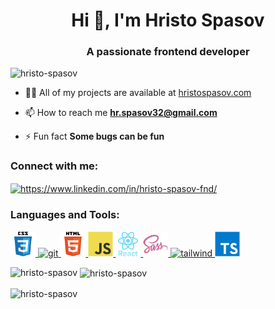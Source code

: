 <h1 align="center">Hi 👋, I'm Hristo Spasov</h1>
<h3 align="center">A passionate frontend developer</h3>

<p align="left"> <img src="https://komarev.com/ghpvc/?username=hristo-spasov&label=Profile%20views&color=0e75b6&style=flat" alt="hristo-spasov" /> </p>

- 👨‍💻 All of my projects are available at [hristospasov.com](https://hristospasov.com/)

- 📫 How to reach me **hr.spasov32@gmail.com**

- ⚡ Fun fact **Some bugs can be fun**

<h3 align="left">Connect with me:</h3>
<p align="left">
<a href="https://www.linkedin.com/in/hristo-spasov-fnd/" target="blank"><img align="center" src="https://raw.githubusercontent.com/rahuldkjain/github-profile-readme-generator/master/src/images/icons/Social/linked-in-alt.svg" alt="https://www.linkedin.com/in/hristo-spasov-fnd/" height="30" width="40" /></a>
</p>

<h3 align="left">Languages and Tools:</h3>
<p align="left"> <a href="https://www.w3schools.com/css/" target="_blank" rel="noreferrer"> <img src="https://raw.githubusercontent.com/devicons/devicon/master/icons/css3/css3-original-wordmark.svg" alt="css3" width="40" height="40"/> </a> <a href="https://git-scm.com/" target="_blank" rel="noreferrer"> <img src="https://www.vectorlogo.zone/logos/git-scm/git-scm-icon.svg" alt="git" width="40" height="40"/> </a> <a href="https://www.w3.org/html/" target="_blank" rel="noreferrer"> <img src="https://raw.githubusercontent.com/devicons/devicon/master/icons/html5/html5-original-wordmark.svg" alt="html5" width="40" height="40"/> </a> <a href="https://developer.mozilla.org/en-US/docs/Web/JavaScript" target="_blank" rel="noreferrer"> <img src="https://raw.githubusercontent.com/devicons/devicon/master/icons/javascript/javascript-original.svg" alt="javascript" width="40" height="40"/> </a> <a href="https://reactjs.org/" target="_blank" rel="noreferrer"> <img src="https://raw.githubusercontent.com/devicons/devicon/master/icons/react/react-original-wordmark.svg" alt="react" width="40" height="40"/> </a> <a href="https://sass-lang.com" target="_blank" rel="noreferrer"> <img src="https://raw.githubusercontent.com/devicons/devicon/master/icons/sass/sass-original.svg" alt="sass" width="40" height="40"/> </a> <a href="https://tailwindcss.com/" target="_blank" rel="noreferrer"> <img src="https://www.vectorlogo.zone/logos/tailwindcss/tailwindcss-icon.svg" alt="tailwind" width="40" height="40"/> </a> <a href="https://www.typescriptlang.org/" target="_blank" rel="noreferrer"> <img src="https://raw.githubusercontent.com/devicons/devicon/master/icons/typescript/typescript-original.svg" alt="typescript" width="40" height="40"/> </a> </p>

<p><img align="left" src="https://github-readme-stats.vercel.app/api/top-langs?username=hristo-spasov&show_icons=true&locale=en&layout=compact" alt="hristo-spasov" /></p>

<p>&nbsp;<img align="center" src="https://github-readme-stats.vercel.app/api?username=hristo-spasov&show_icons=true&locale=en" alt="hristo-spasov" /></p>

<p><img align="center" src="https://github-readme-streak-stats.herokuapp.com/?user=hristo-spasov&" alt="hristo-spasov" /></p>

